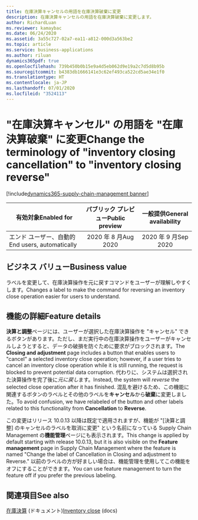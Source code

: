```yaml
---
title: 在庫決算キャンセルの用語を在庫決算破棄に変更
description: 在庫決算キャンセルの用語を在庫決算破棄に変更します。
author: RichardLuan
ms.reviewer: kamaybac
ms.date: 06/24/2020
ms.assetid: 3a55c727-02a7-ea11-a812-000d3a563be2
ms.topic: article
ms.service: business-applications
ms.author: riluan
dynamics365pdf: true
ms.openlocfilehash: 739b450b0b15e9a4d5eb062d9e19a2c7d5d8b95b
ms.sourcegitcommit: b4383db1666141e3c62ef493ca522cd5ae34e1f0
ms.translationtype: HT
ms.contentlocale: ja-JP
ms.lasthandoff: 07/01/2020
ms.locfileid: "3524113"
---
```

# <a name="change-the-terminology-of-inventory-closing-cancellation-to-inventory-closing-reverse"></a><span data-ttu-id="cf020-103">"在庫決算キャンセル" の用語を "在庫決算破棄" に変更</span><span class="sxs-lookup"><span data-stu-id="cf020-103">Change the terminology of "inventory closing cancellation" to "inventory closing reverse"</span></span>
[!include[dynamics365-supply-chain-management banner](../includes/dynamics365-supply-chain-management.md)]

| <span data-ttu-id="cf020-104">有効対象</span><span class="sxs-lookup"><span data-stu-id="cf020-104">Enabled for</span></span>    |  <span data-ttu-id="cf020-105">パブリック プレビュー</span><span class="sxs-lookup"><span data-stu-id="cf020-105">Public preview</span></span> | <span data-ttu-id="cf020-106">一般提供</span><span class="sxs-lookup"><span data-stu-id="cf020-106">General availability</span></span> | 
| ---------- | :----------: |:----------: |
|<span data-ttu-id="cf020-107">エンド ユーザー、自動的</span><span class="sxs-lookup"><span data-stu-id="cf020-107">End users, automatically</span></span>|<span data-ttu-id="cf020-108">2020 年 8 月</span><span class="sxs-lookup"><span data-stu-id="cf020-108">Aug 2020</span></span>| <span data-ttu-id="cf020-109">2020 年 9 月</span><span class="sxs-lookup"><span data-stu-id="cf020-109">Sep 2020</span></span>|


## <a name="business-value"></a><span data-ttu-id="cf020-110">ビジネス バリュー</span><span class="sxs-lookup"><span data-stu-id="cf020-110">Business value</span></span>
<!-- bv start -->
<span data-ttu-id="cf020-111">ラベルを変更して、在庫決算操作を元に戻すコマンドをユーザーが理解しやすくします。</span><span class="sxs-lookup"><span data-stu-id="cf020-111">Changes a label to make the command for reversing an inventory close operation easier for users to understand.</span></span>
<!-- bv end -->



## <a name="feature-details"></a><span data-ttu-id="cf020-112">機能の詳細</span><span class="sxs-lookup"><span data-stu-id="cf020-112">Feature details</span></span>
<!--feature detail start -->
<span data-ttu-id="cf020-113">**決算と調整**ページには、ユーザーが選択した在庫決算操作を "キャンセル" できるボタンがあります。ただし、まだ実行中の在庫決算操作をユーザーがキャンセルしようとすると、データの破損を防ぐために要求がブロックされます。</span><span class="sxs-lookup"><span data-stu-id="cf020-113">The **Closing and adjustment** page includes a button that enables users to "cancel" a selected inventory close operation; however, if a user tries to cancel an inventory close operation while it is still running, the request is blocked to prevent potential data corruption.</span></span> <span data-ttu-id="cf020-114">代わりに、システムは選択された決算操作を完了後に*元に戻し*ます。</span><span class="sxs-lookup"><span data-stu-id="cf020-114">Instead, the system will *reverse* the selected close operation after it has finished.</span></span> <span data-ttu-id="cf020-115">混乱を避けるため、この機能に関連するボタンのラベルとその他のラベルを**キャンセル**から**破棄**に変更しました。</span><span class="sxs-lookup"><span data-stu-id="cf020-115">To avoid confusion, we have relabeled of the button and other labels related to this functionality from **Cancellation** to **Reverse**.</span></span> 

<span data-ttu-id="cf020-116">この変更はリリース 10.0.13 以降は既定で適用されますが、機能が "[決算と調整] のキャンセルのラベルを取消に変更" という名前になっている Supply Chain Management の**機能管理**ページにも表示されます。</span><span class="sxs-lookup"><span data-stu-id="cf020-116">This change is applied by default starting with release 10.0.13, but it is also visible on the **Feature management** page in Supply Chain Management where the feature is named  "Change the label of Cancellation in Closing and adjustment to Reverse."</span></span> <span data-ttu-id="cf020-117">以前のラベルの方が好ましい場合は、機能管理を使用してこの機能をオフにすることができます。</span><span class="sxs-lookup"><span data-stu-id="cf020-117">You can use feature management to turn the feature off if you prefer the previous labeling.</span></span>
<!--feature detail end -->










## <a name="see-also"></a><span data-ttu-id="cf020-118">関連項目</span><span class="sxs-lookup"><span data-stu-id="cf020-118">See also</span></span>

<!--docs start-->
<span data-ttu-id="cf020-119">[在庫決算](https://docs.microsoft.com/dynamics365/supply-chain/cost-management/inventory-close) (ドキュメント)</span><span class="sxs-lookup"><span data-stu-id="cf020-119">[Inventory close](https://docs.microsoft.com/dynamics365/supply-chain/cost-management/inventory-close) (docs)</span></span>
<!--docs end-->
